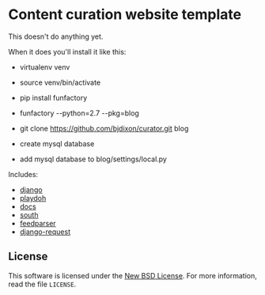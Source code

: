 Content curation website template
=================================

This doesn't do anything yet.

When it does you'll install it like this:

- virtualenv venv
- source venv/bin/activate
- pip install funfactory
- funfactory --python=2.7 --pkg=blog
- git clone https://github.com/bjdixon/curator.git blog

- create mysql database

- add mysql database to blog/settings/local.py


Includes:

- [django][django]
- [playdoh][gh-playdoh]
- [docs][docs]
- [south][south]
- [feedparser][feedparser]
- [django-request][django-request]

[django]: http://www.djangoproject.com/
[gh-playdoh]: https://github.com/mozilla/playdoh
[docs]: http://playdoh.rtfd.org/
[django-request]: https://github.com/kylef/django-request
[south]: http://bitbucket.org/andrewgodwin/south/
[feedparser]: https://code.google.com/p/feedparser/


License
-------
This software is licensed under the [New BSD License][BSD]. For more
information, read the file ``LICENSE``.

[BSD]: http://creativecommons.org/licenses/BSD/

